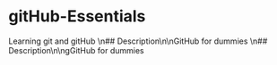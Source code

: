 # gitHub-Essentials
Learning git and gitHub
\n## Description\n\nGitHub for dummies
\n## Description\n\ngGitHub for dummies
